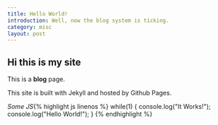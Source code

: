 ```yaml
---
title: Hello World!
introduction: Well, now the blog system is ticking.
category: misc
layout: post
---
```


## Hi this is my site

This is a **blog** page.

This site is built with Jekyll and hosted by Github Pages.

_Some JS_{% highlight js linenos %}
while(1) {
  console.log("It Works!");
  console.log("Hello World!");
}
{% endhighlight %}
